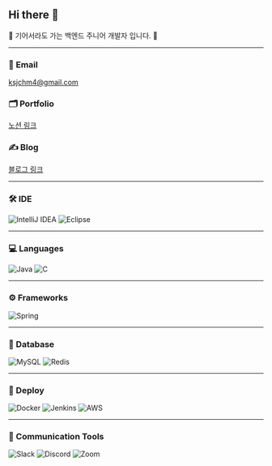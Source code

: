 ## Hi there 👋



🐢 기어서라도 가는 백엔드 주니어 개발자 입니다. 🐢

---

### 📧 Email
ksjchm4@gmail.com

### 🗂️ Portfolio
[노션 링크](https://rlackdals.notion.site/1bbf05376b354c6dbbd56eb98544b297?pvs=4)

### ✍️ Blog
[블로그 링크](https://rlackdals.tistory.com/)

---

### 🛠️ IDE
![IntelliJ IDEA](https://img.shields.io/badge/IntelliJ_IDEA-000000.svg?style=for-the-badge&logo=intellij-idea&logoColor=white)
![Eclipse](https://img.shields.io/badge/Eclipse-2C2255?style=for-the-badge&logo=eclipse&logoColor=white)

---

### 💻 Languages
![Java](https://img.shields.io/badge/Java-ED8B00?style=for-the-badge&logo=openjdk&logoColor=white)
![C](https://img.shields.io/badge/C-00599C?style=for-the-badge&logo=c&logoColor=white)

---

### ⚙️ Frameworks
![Spring](https://img.shields.io/badge/Spring-6DB33F?style=for-the-badge&logo=spring&logoColor=white)

---

### 📂 Database
![MySQL](https://img.shields.io/badge/MySQL-00000F?style=for-the-badge&logo=mysql&logoColor=white)
![Redis](https://img.shields.io/badge/Redis-%23DD0031.svg?&style=for-the-badge&logo=redis&logoColor=white)

---

### 🚀 Deploy
![Docker](https://img.shields.io/badge/Docker-%230db7ed.svg?style=for-the-badge&logo=docker&logoColor=white)
![Jenkins](https://img.shields.io/badge/Jenkins-D24939?style=for-the-badge&logo=jenkins&logoColor=white)
![AWS](https://img.shields.io/badge/Amazon_AWS-FF9900?style=for-the-badge&logo=amazonaws&logoColor=white)

---

### 💬 Communication Tools
![Slack](https://img.shields.io/badge/Slack-4A154B?style=for-the-badge&logo=slack&logoColor=white)
![Discord](https://img.shields.io/badge/Discord-7289DA?style=for-the-badge&logo=discord&logoColor=white)
![Zoom](https://img.shields.io/badge/Zoom-2D8CFF?style=for-the-badge&logo=zoom&logoColor=white)






